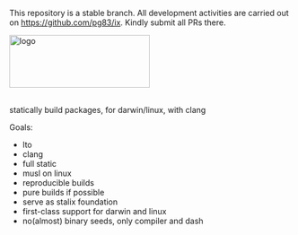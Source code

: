 This repository is a stable branch. All development activities are carried out on https://github.com/pg83/ix. Kindly submit all PRs there.

<picture>
<source media="(prefers-color-scheme: dark)" srcset="https://github.com/stal-ix/stal-ix.github.io/blob/main/images/ixpm_02.png" width="250px" height="94px">
<source media="(prefers-color-scheme: light)" srcset="https://github.com/stal-ix/stal-ix.github.io/blob/main/images/ixpm_01.png" width="250px" height="94px">
<img alt="logo" src="https://raw.githubusercontent.com/stal-ix/stal-ix.github.io/main/images/ixpm_01.png" width="250px" height="94px">
</picture>

<br>
<br>

statically build packages, for darwin/linux, with clang

Goals:
* lto
* clang
* full static
* musl on linux
* reproducible builds
* pure builds if possible
* serve as stalix foundation
* first-class support for darwin and linux
* no(almost) binary seeds, only compiler and dash

